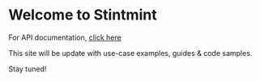# Welcome to Stintmint

For API documentation, [click here](https://gp3.stintmint.com/docs)

This site will be update with use-case examples, guides & code samples.

Stay tuned!
